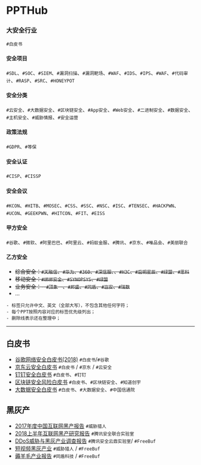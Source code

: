 # PPTHub

### 大安全行业
`#白皮书`

#### 安全项目
`#SDL`、`#SOC`、`#SIEM`、`#漏洞扫描`、`#漏洞靶场`、`#WAF`、`#IDS`、`#IPS`、`#WAF`、`#代码审计`、`#RASP`、`#SRC`、`#HONEYPOT`

#### 安全分类
`#云安全`、`#大数据安全`、`#区块链安全`、`#App安全`、`#Web安全`、`#二进制安全`、`#数据安全`、`#主机安全`、`#威胁情报`、`#安全运营`

#### 政策法规
`#GDPR`、`#等保`

#### 安全认证
`#CISP`、`#CISSP`

#### 安全会议
`#KCON`、`#HITB`、`#MOSEC`、`#CSS`、`#SSC`、`#NSC`、`#ISC`、`#TENSEC`、`#HACKPWN`、`#UCON`、`#GEEKPWN`、`#HITCON`、`#FIT`、`#EISS`

#### 甲方安全
`#谷歌`、`#微软`、`#阿里巴巴`、`#阿里云`、`#蚂蚁金服`、`#腾讯`、`#京东`、`#唯品会`、`#美丽联合`

#### 乙方安全
- ~~综合安全：`#天融信`、`#华为`、`#360`、`#深信服`、、`#H3C`、`#启明星辰`、`#绿盟`、`#思科`~~
- ~~移动安全：`#绑绑安全`、`#SYNOPSYS`、`#绿盟`~~
- ~~业务安全：--`#顶象`--、`#邦盛`、`#同盾`、`#岂安`、`#瑞数`~~
- ...

```
- 标签只允许中文、英文（全部大写），不包含其他任何字符；
- 每个PPT按照内容对应的标签优先级列出；
- 删除线表示还在整理中；
```
----
## 白皮书
- [谷歌网络安全白皮书(2018)](security/2018谷歌网络安全白皮书.pdf) `#白皮书`/`#谷歌`
- [京东云安全白皮书](security/京东云安全白皮书.pdf) `#白皮书` / `#京东` / `#云安全`
- [钉钉安全白皮书](security/钉钉安全白皮书v2.0.pdf) `#白皮书`、`#钉钉`
- [区块链安全风险白皮书](security/知道创宇区块链安全风险白皮书.pdf) `#白皮书`、`#区块链安全`、`#知道创宇`
- [大数据安全白皮书](security/大数据安全白皮书.pdf) `#白皮书`、`#大数据安全`、`#中国信通院`

## 黑灰产

- [2017年度中国互联网黑产报告](https://mp.weixin.qq.com/s/evGK8v2rjM4IGYODYXFvtA?) `#威胁猎人`
- [2018上半年互联网黑产研究报告](https://guanjia.qq.com/news/n1/2382.html) `#腾讯安全联合实验室`
- [DDoS威胁与黑灰产业调查报告](https://image.3001.net/uploads/pdf/%E9%BB%91%E9%95%9C%E8%B0%83%E6%9F%A5%EF%BC%9A%E6%B7%B1%E6%B8%8A%E8%83%8C%E5%90%8E%E7%9A%84%E7%9C%9F%E7%9B%B8%E4%B9%8B%E3%80%8CDDoS%E5%A8%81%E8%83%81%E4%B8%8E%E9%BB%91%E7%81%B0%E4%BA%A7%E4%B8%9A%E8%B0%83%E6%9F%A5%E6%8A%A5%E5%91%8A%E3%80%8D.pdf) `#腾讯安全云鼎实验室`/ `#FreeBuf`
- [短视频黑灰产业](https://image.3001.net/uploads/pdf/33d3fae8e35df5e35cfad069d746f755.pdf) `#威胁猎人` / `#FreeBuf`
- [薅羊毛产业报告](https://image.3001.net/uploads/pdf/4aa87c46888173995c295a873c2aa682.pdf) `#同盾科技` / `#FreeBuf`
